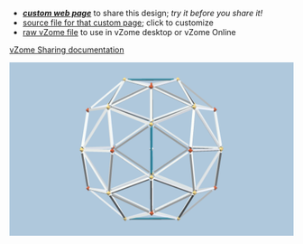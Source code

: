 
 - [***custom web page***][post] to share this design; *try it before you share it!*
 - [source file for that custom page][source]; click to customize
 - [raw vZome file][raw] to use in vZome desktop or vZome Online

[vZome Sharing documentation](https://vzome.github.io/vzome/sharing.html#how-it-works)

![Image](<30-gon-field-Geodesic.png>)


[post]: <https://John-Kostick.github.io/vzome-sharing/2022/02/07/30-gon-field-Geodesic-22-48-19.html>
[source]: <https://github.com/John-Kostick/vzome-sharing/edit/main/_posts/2022-02-07-30-gon-field-Geodesic-22-48-19.md>
[raw]: <https://raw.githubusercontent.com/John-Kostick/vzome-sharing/main/2022/02/07/22-48-19-30-gon-field-Geodesic/30-gon-field-Geodesic.vZome>